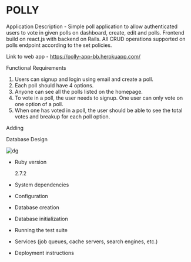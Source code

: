 # POLLY
 Application Description - Simple poll application to allow authenticated users to vote in given polls on dashboard, create, edit and polls. Frontend build on react.js with backend on Rails. All CRUD operations supported on polls endpoint according to the set policies.
 
Link to web app - https://polly-app-bb.herokuapp.com/

Functional Requirements

1. Users can signup and login using email and create a poll.
2. Each poll should have 4 options.
3. Anyone can see all the polls listed on the homepage.
4. To vote in a poll, the user needs to signup. One user can only vote on one option of a poll.
5. When one has voted in a poll, the user should be able to see the total votes and breakup for each poll option.

Adding 

Database Design


![dg](https://user-images.githubusercontent.com/39831309/121013228-327d9b80-c7b6-11eb-854b-6e5a74a91f05.PNG)



* Ruby version
    <p>2.7.2</p>

* System dependencies

* Configuration

* Database creation

* Database initialization

* Running the test suite

* Services (job queues, cache servers, search engines, etc.)

* Deployment instructions


